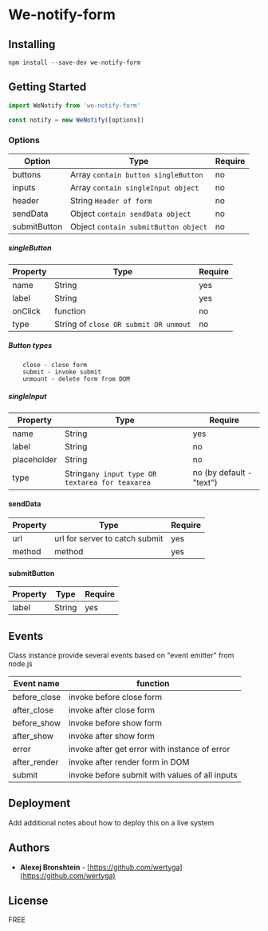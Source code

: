 # We-notify-form

## Installing
```
npm install --save-dev we-notify-form
```

## Getting Started
```javascript
import WeNotify from 'we-notify-form'

const notify = new WeNotify([options])
```
### Options

Option  | Type  |  Require
------------- | ------------------------  |  --------------------
buttons  | Array ```contain button singleButton``` | no
inputs  | Array ```contain singleInput object```  | no
header | String ```Header of form```  |  no
sendData  | Object ```contain sendData object```  |  no
submitButton  | Object ```contain submitButton object```  |  no


##### singleButton
Property  | Type  |  Require
------------- | ------------------------  |  --------------------
name  |  String  |  yes
label  |  String  |  yes
onClick  |  function  |  no
type  |  String of ```close OR submit OR unmout```  |  no

##### Button types
```
    close - close form
    submit - invoke submit
    unmount - delete form from DOM
```

##### singleInput
 Property  | Type  |  Require
 ------------- | ------------------------  |  --------------------
 name  |  String  |  yes
 label  |  String  |  no
 placeholder  | String  | no
 type  |  String```any input type OR textarea for teaxarea```  |  no (by default - "text")

#### sendData
Property  | Type  |  Require
 ------------- | ------------------------  |  --------------------
 url  |  url for server to catch submit  |  yes
 method  |  method  | yes
 
 #### submitButton
 Property  | Type  |  Require
  ------------- | ------------------------  |  --------------------
  label  |  String  |  yes
         
 ## Events
 Class instance provide several events based on "event emitter" from node.js
 
 
 Event name  | function  
 ------------- | ------------------------ 
 before_close  |  invoke before close form
 after_close  |  invoke after close form
 before_show  |  invoke before show form
 after_show  |  invoke after show form
 error  |  invoke after get error with instance of error
 after_render  |  invoke after render form in DOM
 submit  |  invoke before submit with values of all inputs
 
## Deployment

Add additional notes about how to deploy this on a live system

## Authors

* **Alexej Bronshtein** - [https://github.com/wertyga](https://github.com/wertyga)

## License

FREE
